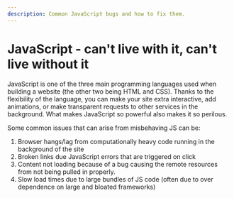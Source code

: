 ```yaml
---
description: Common JavaScript bugs and how to fix them.
---
```



# JavaScript - can't live with it, can't live without it

JavaScript is one of the three main programming languages used when building a website (the other two being HTML and CSS).
Thanks to the flexibility of the language, you can make your site extra interactive, add animations, or make transparent requests to other services in the background.
What makes JavaScript so powerful also makes it so perilous.

Some common issues that can arise from misbehaving JS can be:

1. Browser hangs/lag from computationally heavy code running in the background of the site
2. Broken links due JavaScript errors that are triggered on click
3. Content not loading because of a bug causing the remote resources from not being pulled in properly.
4. Slow load times due to large bundles of JS code (often due to over dependence on large and bloated frameworks)
